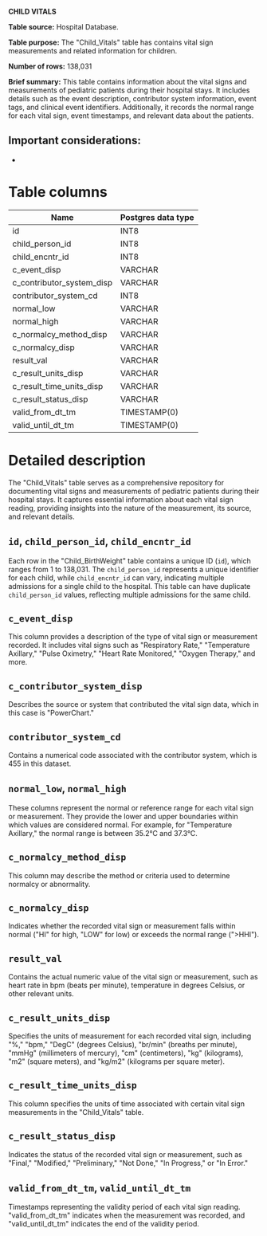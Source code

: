 **CHILD VITALS**

**Table source:** Hospital Database.

**Table purpose:** The "Child_Vitals" table has contains vital sign measurements and related information for children.

**Number of rows:** 138,031

**Brief summary:**
This table contains information about the vital signs and measurements of pediatric patients during their hospital stays. It includes details such as the event description, contributor system information, event tags, and clinical event identifiers. Additionally, it records the normal range for each vital sign, event timestamps, and relevant data about the patients.

**Important considerations:**
- 
- 

# Table columns

Name | Postgres data type
---- | ----
id | INT8
child\_person\_id | INT8
child\_encntr\_id | INT8
c\_event\_disp | VARCHAR
c\_contributor\_system\_disp | VARCHAR
contributor\_system\_cd | INT8
normal\_low | VARCHAR
normal\_high | VARCHAR
c\_normalcy\_method\_disp | VARCHAR
c\_normalcy\_disp | VARCHAR
result\_val | VARCHAR
c\_result\_units\_disp | VARCHAR
c\_result\_time\_units\_disp | VARCHAR
c\_result\_status\_disp | VARCHAR
valid\_from\_dt\_tm | TIMESTAMP(0)
valid\_until\_dt\_tm | TIMESTAMP(0)

# Detailed description

The "Child_Vitals" table serves as a comprehensive repository for documenting vital signs and measurements of pediatric patients during their hospital stays. It captures essential information about each vital sign reading, providing insights into the nature of the measurement, its source, and relevant details.

## `id`, `child_person_id`, `child_encntr_id`
Each row in the "Child_BirthWeight" table contains a unique ID (`id`), which ranges from 1 to 138,031. The `child_person_id` represents a unique identifier for each child, while `child_encntr_id` can vary, indicating multiple admissions for a single child to the hospital. This table can have duplicate `child_person_id` values, reflecting multiple admissions for the same child.

## `c_event_disp`
This column provides a description of the type of vital sign or measurement recorded. It includes vital signs such as "Respiratory Rate," "Temperature Axillary," "Pulse Oximetry," "Heart Rate Monitored," "Oxygen Therapy," and more.

## `c_contributor_system_disp`
Describes the source or system that contributed the vital sign data, which in this case is "PowerChart."

## `contributor_system_cd`
Contains a numerical code associated with the contributor system, which is 455 in this dataset.

## `normal_low`, `normal_high`
These columns represent the normal or reference range for each vital sign or measurement. They provide the lower and upper boundaries within which values are considered normal. For example, for "Temperature Axillary," the normal range is between 35.2°C and 37.3°C.

## `c_normalcy_method_disp`
This column may describe the method or criteria used to determine normalcy or abnormality.

## `c_normalcy_disp`
Indicates whether the recorded vital sign or measurement falls within normal ("HI" for high, "LOW" for low) or exceeds the normal range (">HHI").

## `result_val`
Contains the actual numeric value of the vital sign or measurement, such as heart rate in bpm (beats per minute), temperature in degrees Celsius, or other relevant units.

## `c_result_units_disp`
Specifies the units of measurement for each recorded vital sign, including "%," "bpm," "DegC" (degrees Celsius), "br/min" (breaths per minute), "mmHg" (millimeters of mercury), "cm" (centimeters), "kg" (kilograms), "m2" (square meters), and "kg/m2" (kilograms per square meter).

## `c_result_time_units_disp`
This column specifies the units of time associated with certain vital sign measurements in the "Child_Vitals" table.

## `c_result_status_disp`
Indicates the status of the recorded vital sign or measurement, such as "Final," "Modified," "Preliminary," "Not Done," "In Progress," or "In Error."

## `valid_from_dt_tm`, `valid_until_dt_tm`
Timestamps representing the validity period of each vital sign reading. "valid_from_dt_tm" indicates when the measurement was recorded, and "valid_until_dt_tm" indicates the end of the validity period.
